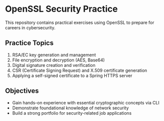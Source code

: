 # OpenSSL Security Practice

This repository contains practical exercises using OpenSSL to prepare for careers in cybersecurity.

## Practice Topics

1. RSA/EC key generation and management  
2. File encryption and decryption (AES, Base64)  
3. Digital signature creation and verification  
4. CSR (Certificate Signing Request) and X.509 certificate generation  
5. Applying a self-signed certificate to a Spring HTTPS server

## Objectives

- Gain hands-on experience with essential cryptographic concepts via CLI  
- Demonstrate foundational knowledge of network security  
- Build a strong portfolio for security-related job applications
